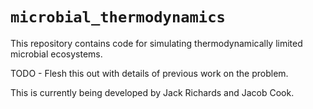 # `microbial_thermodynamics`

This repository contains code for simulating thermodynamically limited microbial ecosystems.

TODO - Flesh this out with details of previous work on the problem.

This is currently being developed by Jack Richards and Jacob Cook.
